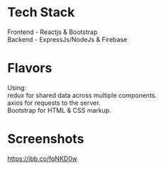 # Tech Stack
Frontend - Reactjs & Bootstrap   
Backend - ExpressJs/NodeJs & Firebase  

# Flavors
Using:  
redux for shared data across multiple components.  
axios for requests to the server.  
Bootstrap for HTML & CSS markup.

# Screenshots
https://ibb.co/fqNKD0w

####